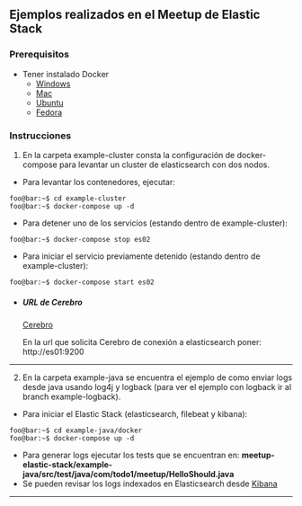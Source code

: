 ## Ejemplos realizados en el Meetup de Elastic Stack

### Prerequisitos
* Tener instalado Docker
    + [Windows](https://docs.docker.com/docker-for-windows/)
    + [Mac](https://docs.docker.com/docker-for-mac/)
    + [Ubuntu](https://docs.docker.com/install/linux/docker-ce/ubuntu/)
    + [Fedora](https://docs.docker.com/install/linux/docker-ce/fedora/)

### Instrucciones
1. En la carpeta example-cluster consta la configuración de docker-compose para levantar un cluster de elasticsearch con dos nodos. 
* Para levantar los contenedores, ejecutar:
```console
foo@bar:~$ cd example-cluster
foo@bar:~$ docker-compose up -d
```
* Para detener uno de los servicios (estando dentro de example-cluster):
```console
foo@bar:~$ docker-compose stop es02
```
* Para iniciar el servicio previamente detenido (estando dentro de example-cluster):
```console
foo@bar:~$ docker-compose start es02
```

* ##### URL de Cerebro
    [Cerebro](http://localhost:9000)

    En la url que solicita Cerebro de conexión a elasticsearch poner: http://es01:9200

***

2. En la carpeta example-java se encuentra el ejemplo de como enviar logs desde java usando log4j y logback (para ver el ejemplo con logback ir al branch example-logback).
* Para iniciar el Elastic Stack (elasticsearch, filebeat y kibana):
```console
foo@bar:~$ cd example-java/docker
foo@bar:~$ docker-compose up -d
```
* Para generar logs ejecutar los tests que se encuentran en: **meetup-elastic-stack/example-java/src/test/java/com/todo1/meetup/HelloShould.java**
* Se pueden revisar los logs indexados en Elasticsearch desde [Kibana](http://localhost:5601)

***